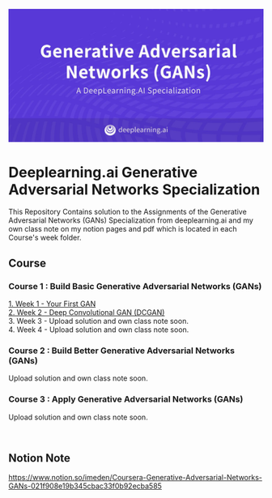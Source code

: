 <p align="center">
  <img alignc="center" src="./Coursera-GANs-Specialization.jpg" width="700"/>
</p>

# Deeplearning.ai Generative Adversarial Networks Specialization

This Repository Contains solution to the Assignments of the Generative Adversarial Networks (GANs) Specialization from deeplearning.ai and my own class note on my notion pages and pdf which is located in each Course's week folder.

Course
---
### Course 1 : Build Basic Generative Adversarial Networks (GANs)
[1. Week 1 - Your First GAN](https://github.com/parkjh688/Coursera-GANs-Specialization/tree/main/Course%201%20-%20Build%20Basic%20Generative%20Adversarial%20Networks%20(GANs)/Week%201)<br>
[2. Week 2 - Deep Convolutional GAN (DCGAN)](https://github.com/parkjh688/Coursera-GANs-Specialization/tree/main/Course%201%20-%20Build%20Basic%20Generative%20Adversarial%20Networks%20(GANs)/Week%202)<br>
3. Week 3 - Upload solution and own class note soon.<br>
4. Week 4 - Upload solution and own class note soon.


### Course 2 : Build Better Generative Adversarial Networks (GANs)
Upload solution and own class note soon.

### Course 3 : Apply Generative Adversarial Networks (GANs)
Upload solution and own class note soon.

<br>

Notion Note
---
https://www.notion.so/imeden/Coursera-Generative-Adversarial-Networks-GANs-021f908e19b345cbac33f0b92ecba585
